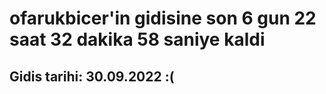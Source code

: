 # ofarukbicer'in gidisine son 6 gun 22 saat 32 dakika 58 saniye kaldi

## Gidis tarihi: 30.09.2022 :(